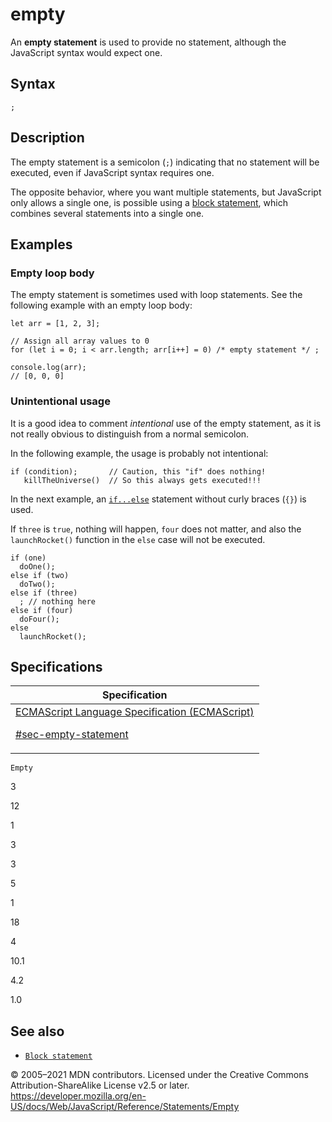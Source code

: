 # empty

An **empty statement** is used to provide no statement, although the JavaScript syntax would expect one.

## Syntax

    ;

## Description

The empty statement is a semicolon (`;`) indicating that no statement will be executed, even if JavaScript syntax requires one.

The opposite behavior, where you want multiple statements, but JavaScript only allows a single one, is possible using a [block statement](block), which combines several statements into a single one.

## Examples

### Empty loop body

The empty statement is sometimes used with loop statements. See the following example with an empty loop body:

    let arr = [1, 2, 3];

    // Assign all array values to 0
    for (let i = 0; i < arr.length; arr[i++] = 0) /* empty statement */ ;

    console.log(arr);
    // [0, 0, 0]

### Unintentional usage

It is a good idea to comment _intentional_ use of the empty statement, as it is not really obvious to distinguish from a normal semicolon.

In the following example, the usage is probably not intentional:

    if (condition);       // Caution, this "if" does nothing!
       killTheUniverse()  // So this always gets executed!!!

In the next example, an [`if...else`](if...else) statement without curly braces (`{}`) is used.

If `three` is `true`, nothing will happen, `four` does not matter, and also the `launchRocket()` function in the `else` case will not be executed.

    if (one)
      doOne();
    else if (two)
      doTwo();
    else if (three)
      ; // nothing here
    else if (four)
      doFour();
    else
      launchRocket();

## Specifications

<table>
<thead>
<tr class="header">
<th>Specification</th>
</tr>
</thead>
<tbody>
<tr class="odd">
<td>
<a href="https://tc39.es/ecma262/#sec-empty-statement">ECMAScript Language Specification (ECMAScript)
<br/>

<span class="small">#sec-empty-statement</span>
</a>
</td>
</tr>
</tbody>
</table>

`Empty`

3

12

1

3

3

5

1

18

4

10.1

4.2

1.0

## See also

-   [`Block statement`](block)

© 2005–2021 MDN contributors.
Licensed under the Creative Commons Attribution-ShareAlike License v2.5 or later.
<a href="https://developer.mozilla.org/en-US/docs/Web/JavaScript/Reference/Statements/Empty" class="_attribution-link">https://developer.mozilla.org/en-US/docs/Web/JavaScript/Reference/Statements/Empty</a>

